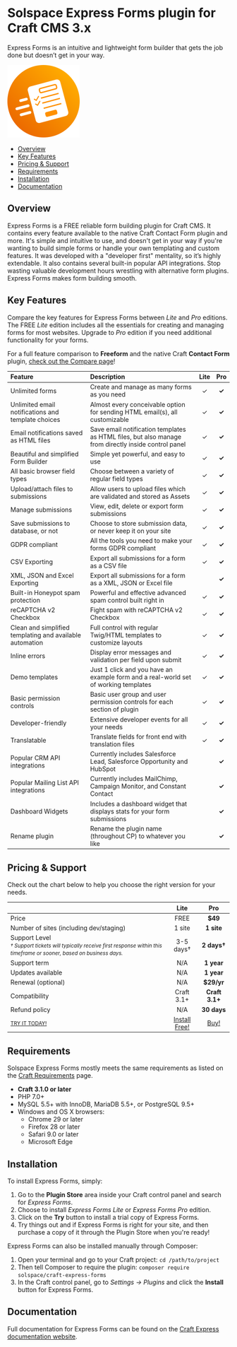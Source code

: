 # Solspace Express Forms plugin for Craft CMS 3.x

Express Forms is an intuitive and lightweight form builder that gets the job done but doesn’t get in your way.

![Screenshot](src/icon.svg)

- [Overview](#overview)
- [Key Features](#key-features)
- [Pricing & Support](#pricing--support)
- [Requirements](#requirements)
- [Installation](#installation)
- [Documentation](#documentation)

## Overview

Express Forms is a FREE reliable form building plugin for Craft CMS. It contains every feature available to the native Craft Contact Form plugin and more. It's simple and intuitive to use, and doesn't get in your way if you're wanting to build simple forms or handle your own templating and custom features. It was developed with a "developer first" mentality, so it’s highly extendable. It also contains several built-in popular API integrations. Stop wasting valuable development hours wrestling with alternative form plugins. Express Forms makes form building smooth.

## Key Features

Compare the key features for Express Forms between _Lite_ and _Pro_ editions. The FREE _Lite_ edition includes all the essentials for creating and managing forms for most websites. Upgrade to _Pro_ edition if you need additional functionality for your forms.

For a full feature comparison to **Freeform** and the native Craft **Contact Form** plugin, [check out the Compare page](https://craft.express/forms/v1/compare.html)!

| Feature                                                  | Description                                                                                         | **Lite** | **Pro** |
| :------------------------------------------------------- | :-------------------------------------------------------------------------------------------------- | :------: | :-----: |
| Unlimited forms                                          | Create and manage as many forms as you need                                                         |    ✓     |  **✓**  |
| Unlimited email notifications and template choices       | Almost every conceivable option for sending HTML email(s), all customizable                         |    ✓     |  **✓**  |
| Email notifications saved as HTML files                  | Save email notification templates as HTML files, but also manage from directly inside control panel |    ✓     |  **✓**  |
| Beautiful and simplified Form Builder                    | Simple yet powerful, and easy to use                                                                |    ✓     |  **✓**  |
| All basic browser field types                            | Choose between a variety of regular field types                                                     |    ✓     |  **✓**  |
| Upload/attach files to submissions                       | Allow users to upload files which are validated and stored as Assets                                |    ✓     |  **✓**  |
| Manage submissions                                       | View, edit, delete or export form submissions                                                       |    ✓     |  **✓**  |
| Save submissions to database, or not                     | Choose to store submission data, or never keep it on your site                                      |    ✓     |  **✓**  |
| GDPR compliant                                           | All the tools you need to make your forms GDPR compliant                                            |    ✓     |  **✓**  |
| CSV Exporting                                            | Export all submissions for a form as a CSV file                                                     |    ✓     |  **✓**  |
| XML, JSON and Excel Exporting                            | Export all submissions for a form as a XML, JSON or Excel file                                      |          |  **✓**  |
| Built-in Honeypot spam protection                        | Powerful and effective advanced spam control built right in                                         |    ✓     |  **✓**  |
| reCAPTCHA v2 Checkbox                                    | Fight spam with reCAPTCHA v2 Checkbox                                                               |    ✓     |  **✓**  |
| Clean and simplified templating and available automation | Full control with regular Twig/HTML templates to customize layouts                                  |    ✓     |  **✓**  |
| Inline errors                                            | Display error messages and validation per field upon submit                                         |    ✓     |  **✓**  |
| Demo templates                                           | Just 1 click and you have an example form and a real-world set of working templates                 |    ✓     |  **✓**  |
| Basic permission controls                                | Basic user group and user permission controls for each section of plugin                            |    ✓     |  **✓**  |
| Developer-friendly                                       | Extensive developer events for all your needs                                                       |    ✓     |  **✓**  |
| Translatable                                             | Translate fields for front end with translation files                                               |    ✓     |  **✓**  |
| Popular CRM API integrations                             | Currently includes Salesforce Lead, Salesforce Opportunity and HubSpot                              |          |  **✓**  |
| Popular Mailing List API integrations                    | Currently includes MailChimp, Campaign Monitor, and Constant Contact                                |          |  **✓**  |
| Dashboard Widgets                                        | Includes a dashboard widget that displays stats for your form submissions                           |          |  **✓**  |
| Rename plugin                                            | Rename the plugin name (throughout CP) to whatever you like                                         |          |  **✓**  |

## Pricing & Support

Check out the chart below to help you choose the right version for your needs.

|                                                                                                                                                             |                          **Lite**                           |                      **Pro**                       |
| :---------------------------------------------------------------------------------------------------------------------------------------------------------- | :---------------------------------------------------------: | :------------------------------------------------: |
| Price                                                                                                                                                       |                            FREE                             |                      **$49**                       |
| Number of sites (including dev/staging)                                                                                                                     |                           1 site                            |                     **1 site**                     |
| Support Level<br /><small><em>† Support tickets will typically receive first response within this timeframe or sooner, based on business days.</em></small> |                          3-5 days†                          |                    **2 days†**                     |
| Support term                                                                                                                                                |                             N/A                             |                     **1 year**                     |
| Updates available                                                                                                                                           |                             N/A                             |                     **1 year**                     |
| Renewal (optional)                                                                                                                                          |                             N/A                             |                     **$29/yr**                     |
| Compatibility                                                                                                                                               |                         Craft 3.1+                          |                   **Craft 3.1+**                   |
| Refund policy                                                                                                                                               |                             N/A                             |                    **30 days**                     |
| <small><a href="https://plugins.craftcms.com/express-forms">TRY IT TODAY!</a></small>                                                                       | [Install Free!](https://plugins.craftcms.com/express-forms) | [Buy!](https://plugins.craftcms.com/express-forms) |

## Requirements

Solspace Express Forms mostly meets the same requirements as listed on the [Craft Requirements](https://docs.craftcms.com/v3/requirements.html) page.

- **Craft 3.1.0 or later**
- PHP 7.0+
- MySQL 5.5+ with InnoDB, MariaDB 5.5+, or PostgreSQL 9.5+
- Windows and OS X browsers:
  - Chrome 29 or later
  - Firefox 28 or later
  - Safari 9.0 or later
  - Microsoft Edge

## Installation

To install Express Forms, simply:

1. Go to the **Plugin Store** area inside your Craft control panel and search for _Express Forms_.
2. Choose to install _Express Forms Lite_ or _Express Forms Pro_ edition.
3. Click on the **Try** button to install a trial copy of Express Forms.
4. Try things out and if Express Forms is right for your site, and then purchase a copy of it through the Plugin Store when you're ready!

Express Forms can also be installed manually through Composer:

1. Open your terminal and go to your Craft project: `cd /path/to/project`
2. Then tell Composer to require the plugin: `composer require solspace/craft-express-forms`
3. In the Craft control panel, go to _Settings → Plugins_ and click the **Install** button for Express Forms.

## Documentation

Full documentation for Express Forms can be found on the [Craft Express documentation website](https://craft.express/forms/v1/).
